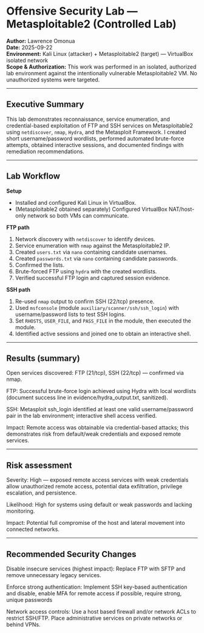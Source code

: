 # Offensive Security Lab — Metasploitable2 (Controlled Lab)

**Author:** Lawrence Omonua  
**Date:** 2025-09-22  
**Environment:** Kali Linux (attacker) + Metasploitable2 (target) — VirtualBox isolated network  
**Scope & Authorization:** This work was performed in an isolated, authorized lab environment against
the intentionally vulnerable Metasploitable2 VM. No unauthorized systems were targeted.

---

## Executive Summary
This lab demonstrates reconnaissance, service enumeration, and credential-based exploitation of FTP and
SSH services on Metasploitable2 using `netdiscover`, `nmap`, `Hydra`, and the Metasploit Framework. I
created short username/password wordlists, performed automated brute-force attempts, obtained interactive sessions,
and documented findings with remediation recommendations.

---

## Lab Workflow
**Setup**
- Installed and configured Kali Linux in VirtualBox.  
- (Metasploitable2 obtained separately) Configured VirtualBox NAT/host-only network so both VMs can communicate.

**FTP path**
1. Network discovery with `netdiscover` to identify devices.  
2. Service enumeration with `nmap` against the Metasploitable2 IP.  
3. Created `users.txt` via `nano` containing candidate usernames.  
4. Created `passwords.txt` via `nano` containing candidate passwords.  
5. Confirmed the lists.  
6. Brute-forced FTP using `hydra` with the created wordlists.  
7. Verified successful FTP login and captured session evidence.

**SSH path**
1. Re-used `nmap` output to confirm SSH (22/tcp) presence.  
2. Used `msfconsole` (module `auxiliary/scanner/ssh/ssh_login`) with username/password lists to test SSH logins.  
3. Set `RHOSTS`, `USER_FILE`, and `PASS_FILE` in the module, then executed the module.  
4. Identified active sessions and joined one to obtain an interactive shell.

---

## Results (summary)
Open services discovered: FTP (21/tcp), SSH (22/tcp) — confirmed via nmap.

FTP: Successful brute-force login achieved using Hydra with local wordlists (document success line in evidence/hydra_output.txt,
sanitized).

SSH: Metasploit ssh_login identified at least one valid username/password pair in the lab environment; interactive shell access
verified.

Impact: Remote access was obtainable via credential-based attacks; this demonstrates risk from default/weak credentials and
exposed remote services.

---

## Risk assessment
Severity: High — exposed remote access services with weak credentials allow unauthorized remote access, potential data exfiltration, privilege escalation, and persistence.

Likelihood: High for systems using default or weak passwords and lacking monitoring.

Impact: Potential full compromise of the host and lateral movement into connected networks.

---

## Recommended Security Changes
Disable insecure services (highest impact): Replace FTP with SFTP and remove unnecessary legacy services.

Enforce strong authentication: Implement SSH key-based authentication and disable, enable MFA for remote access if possible, require strong, unique passwords

Network access controls: Use a host based firewall and/or network ACLs to restrict SSH/FTP. Place administrative services on private networks or behind VPNs.

